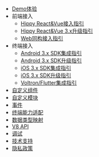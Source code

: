 <!-- docs/_sidebar.md -->
- [Demo体验](development/demo.md)
- 前端接入
  - [Hippy React&Vue接入指引](development/react-vue-integration-guidelines.md)
  - [Hippy React&Vue 3.x升级指引](development/react-vue-3.0-upgrade-guidelines.md)
  - [Web同构接入指引](development/web-integration-guidelines.md)
- 终端接入
  - [Android 3.x SDK集成指引](development/android-3.0-integration-guidelines.md)
  - [Android 3.x SDK升级指引](development/android-3.0-upgrade-guidelines.md)
  - [iOS 3.x SDK集成指引](development/ios-3.0-integration-guidelines.md)
  - [iOS 3.x SDK升级指引](development/ios-3.0-upgrade-guidelines.md)
  - [Voltron/Flutter集成指引](development/voltron-flutter-integration-guidelines.md)
- [自定义组件](development/native-component.md)
- [自定义模块](development/native-module.md)
- [事件](development/native-event.md)
- [终端能力适配](development/native-adapter.md)
- [数据类型映射](development/type-mapping.md)
- [V8 API](development/v8-api.md)
- [调试](development/debug.md)
- [技术支持](development/support.md)
- [隐私政策](development/privacy.md)
